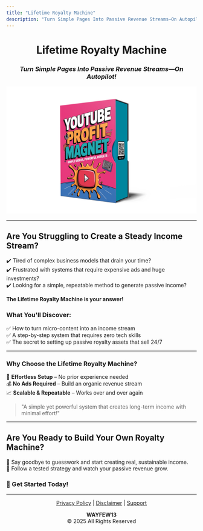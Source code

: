 ```yaml
---
title: "Lifetime Royalty Machine"
description: "Turn Simple Pages Into Passive Revenue Streams—On Autopilot!"
---
```


<div align="center">

# **Lifetime Royalty Machine**
### *Turn Simple Pages Into Passive Revenue Streams—On Autopilot!*

![Lifetime Royalty Machine](docs/assets/BXRG1%20(7).png)

</div>

---

## **Are You Struggling to Create a Steady Income Stream?**

✔️ Tired of complex business models that drain your time?  
✔️ Frustrated with systems that require expensive ads and huge investments?  
✔️ Looking for a simple, repeatable method to generate passive income?  

**The Lifetime Royalty Machine is your answer!**

### **What You'll Discover:**
✅ How to turn micro-content into an income stream  
✅ A step-by-step system that requires zero tech skills  
✅ The secret to setting up passive royalty assets that sell 24/7  

---

### **Why Choose the Lifetime Royalty Machine?**
🚀 **Effortless Setup** – No prior experience needed  
💰 **No Ads Required** – Build an organic revenue stream  
📈 **Scalable & Repeatable** – Works over and over again  

> "A simple yet powerful system that creates long-term income with minimal effort!"

---

## **Are You Ready to Build Your Own Royalty Machine?**
🔹 Say goodbye to guesswork and start creating real, sustainable income.  
🔹 Follow a tested strategy and watch your passive revenue grow.  

### **🚀 Get Started Today!**

---

<div align="center">

[Privacy Policy](https://www.google.com) | [Disclaimer](https://www.google.com) | [Support](https://www.google.com)

**WAYFEW13**  
&copy; 2025 All Rights Reserved

</div>

